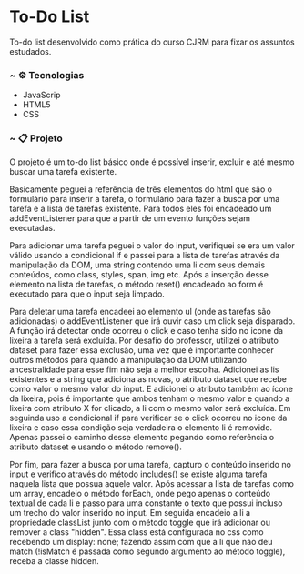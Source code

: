 # To-Do List
To-do list desenvolvido como prática do curso CJRM para fixar os assuntos estudados.

### ~ :gear: Tecnologias <a name="-tecnologias"></a>
  - JavaScrip
  - HTML5
  - CSS

### ~ :clipboard: Projeto <a name="-projeto"></a>
O projeto é um to-do list básico onde é possível inserir, excluir e até mesmo buscar uma tarefa existente.

Basicamente peguei a referência de três elementos do html que são o formulário para inserir a tarefa, o formulário para fazer a busca por uma tarefa e a lista de tarefas existente.
Para todos eles foi encadeado um addEventListener para que a partir de um evento funções sejam executadas.

Para adicionar uma tarefa peguei o valor do input, verifiquei se era um valor válido usando a condicional if e passei para a lista de tarefas através da manipulação da DOM, uma string contendo uma li com seus demais conteúdos, como class, styles, span, img etc.
Após a inserção desse elemento na lista de tarefas, o método reset() encadeado ao form é executado para que o input seja limpado.

Para deletar uma tarefa encadeei ao elemento ul (onde as tarefas são adicionadas) o addEventListener que irá ouvir caso um click seja disparado. A função irá detectar onde ocorreu o click e caso tenha sido no icone da lixeira a tarefa será excluída.
Por desafio do professor, utilizei o atributo dataset para fazer essa exclusão, uma vez que é importante conhecer outros métodos para quando a manipulação da DOM utilizando ancestralidade para esse fim não seja a melhor escolha.
Adicionei as lis existentes e a string que adiciona as novas, o atributo dataset que recebe como valor o mesmo valor do input. E adicionei o atributo também ao ícone da lixeira, pois é importante que ambos tenham o mesmo valor e quando a lixeira com atributo X for clicado, a li com o mesmo valor será excluída.
Em seguinda uso a condicional if para verificar se o click ocorreu no icone da lixeira e caso essa condição seja verdadeira o elemento li é removido. Apenas passei o caminho desse elemento pegando como referência o atributo dataset e usando o método remove().

Por fim, para fazer a busca por uma tarefa, capturo o conteúdo inserido no input e verifico através do método includes() se existe alguma tarefa naquela lista que possua aquele valor. Após acessar a lista de tarefas como um array, encadeio o método forEach, onde pego apenas o conteúdo textual de cada li e passo para uma constante o texto que possui incluso um trecho do valor inserido no input.
Em seguida encadeio a li a propriedade classList junto com o método toggle que irá adicionar ou remover a class "hidden". Essa class está configurada no css como recebendo um display: none; fazendo assim com que a li que não deu match (!isMatch é passada como segundo argumento ao método toggle), receba a classe hidden.
